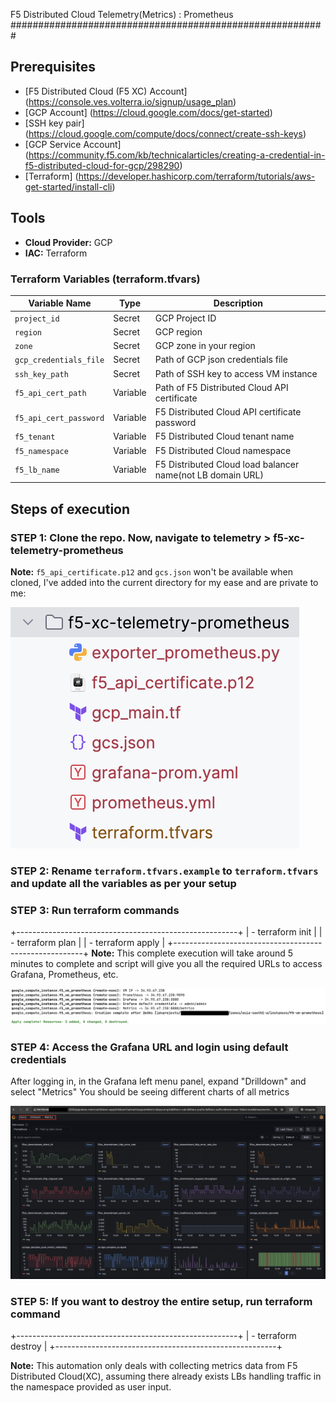 F5 Distributed Cloud Telemetry(Metrics) : Prometheus
#########################################################

## Prerequisites
* [F5 Distributed Cloud (F5 XC) Account] (https://console.ves.volterra.io/signup/usage_plan)
* [GCP Account] (https://cloud.google.com/docs/get-started)
* [SSH key pair] (https://cloud.google.com/compute/docs/connect/create-ssh-keys)
* [GCP Service Account] (https://community.f5.com/kb/technicalarticles/creating-a-credential-in-f5-distributed-cloud-for-gcp/298290)
* [Terraform] (https://developer.hashicorp.com/terraform/tutorials/aws-get-started/install-cli)

## Tools
* **Cloud Provider:** GCP
* **IAC:** Terraform

### Terraform Variables (terraform.tfvars)
| Variable Name          | Type     | Description                                                            |
|------------------------|----------|------------------------------------------------------------------------|
| `project_id`           | Secret   | GCP Project ID                                                         |      
| `region`               | Secret   | GCP region                                                             | 
| `zone`                 | Secret   | GCP zone in your region                                                |    
| `gcp_credentials_file` | Secret   | Path of GCP json credentials file                                      | 
| `ssh_key_path`         | Secret   | Path of SSH key to access VM instance                                  |
| `f5_api_cert_path`     | Variable | Path of F5 Distributed Cloud API certificate                           | 
| `f5_api_cert_password` | Variable | F5 Distributed Cloud API certificate password                          | 
| `f5_tenant`            | Variable | F5 Distributed Cloud tenant name                                       | 
| `f5_namespace`         | Variable | F5 Distributed Cloud namespace                                         | 
| `f5_lb_name`           | Variable | F5 Distributed Cloud load balancer name(not LB domain URL)             | 


## Steps of execution

### STEP 1: Clone the repo. Now, navigate to telemetry > f5-xc-telemetry-prometheus

**Note:** `f5_api_certificate.p12` and `gcs.json` won't be available when cloned, I've added into the current directory for my ease and are private to me:

![directory](assets/directory-structure.png)

### STEP 2: Rename `terraform.tfvars.example` to `terraform.tfvars` and update all the variables as per your setup

### STEP 3: Run terraform commands
   +-------------------------------------------------------+
   |        - terraform init                               |
   |        - terraform plan                               |
   |        - terraform apply                              |
   +-------------------------------------------------------+
**Note:** This complete execution will take around 5 minutes to complete and script will give you all the required URLs to access Grafana, Prometheus, etc.

![success](assets/f5-prometheus-script-success.png)

### STEP 4: Access the Grafana URL and login using default credentials
After logging in, in the Grafana left menu panel, expand "Drilldown" and select "Metrics"
You should be seeing different charts of all metrics

![graphs](assets/f5-prom-grafana-all-graphs.png)

### STEP 5: If you want to destroy the entire setup, run terraform command
   +-------------------------------------------------------+
   |        - terraform destroy                            |
   +-------------------------------------------------------+

**Note:** This automation only deals with collecting metrics data from F5 Distributed Cloud(XC), assuming there already exists LBs handling traffic in the namespace provided as user input.
